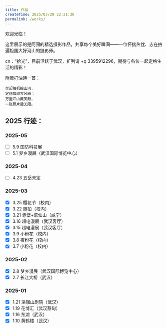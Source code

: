 ```yaml
---
title: 作品
createTime: 2025/03/29 22:21:30
permalink: /works/
---
```


欢迎光临！

这里展示的是阿囧的精选摄影作品，共享每个美好瞬间——一位怀揣热忱、志在拍遍祖国大好河山的摄影~~师~~。

cn：“拾光”，目前活跃于武汉，扩列请 +q 3395912296，期待与各位一起定格生活的精彩！

附赠打油诗一首：

    举起相机拍山河，  
    定格瞬间写风骚；  
    万里江山藏笑颜，  
    一张照片趣无限。

## 2025 行迹：

### 2025-05

- [ ] 5.9 国防科技展  
- [ ] 5.1 梦乡漫展（武汉国际博览中心）

### 2025-04

- [ ] 4.23 五岳未定  

### 2025-03

- [x] 3.25 樱花节（校内）  
- [x] 3.22 随拍（校内）  
- [x] 3.21 赤壁+葛仙山（咸宁）  
- [x] 3.16 超电漫展（武汉客厅）  
- [x] 3.15 超电漫展（武汉客厅）  
- [x] 3.9 小粉花（校内）  
- [x] 3.8 夜粉花（校内）  
- [x] 3.7 小粉花（校内）

### 2025-02

- [x] 2.8 梦乡漫展（武汉国际博览中心）  
- [x] 2.7 长江大桥（武汉）  

### 2025-01

- [x] 1.21 珞珈山剧院（武汉）  
- [x] 1.19 花博汇（武汉蔡甸）  
- [x] 1.16 东湖（武汉）  
- [x] 1.10 黄鹤楼（武汉）